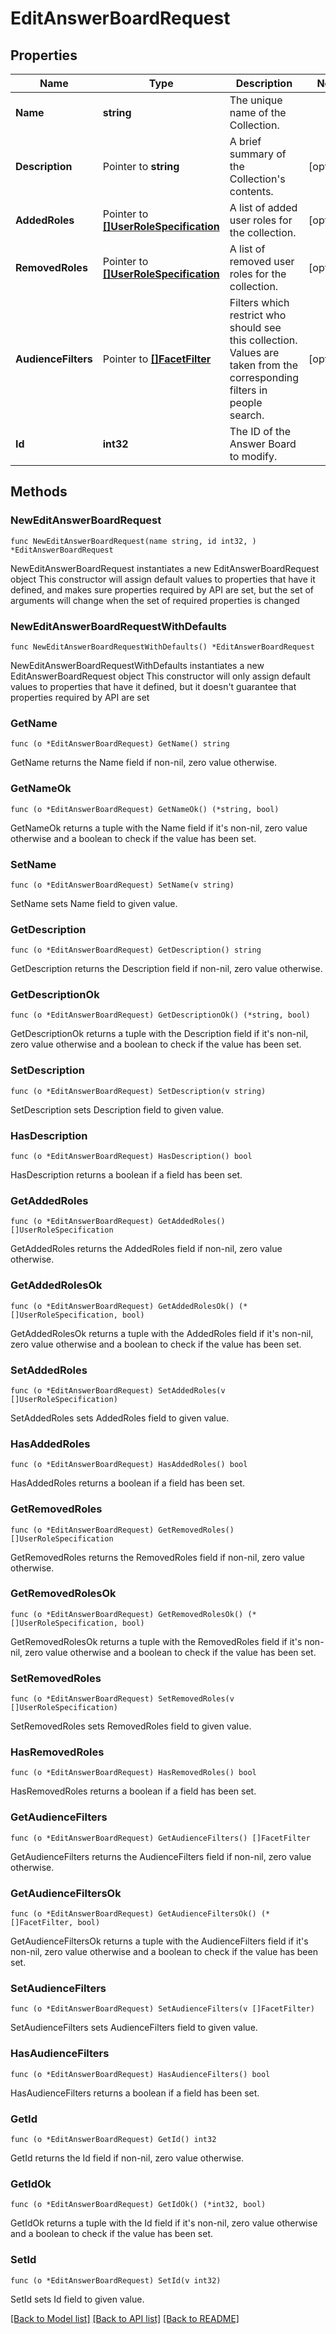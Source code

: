 # EditAnswerBoardRequest

## Properties

Name | Type | Description | Notes
------------ | ------------- | ------------- | -------------
**Name** | **string** | The unique name of the Collection. | 
**Description** | Pointer to **string** | A brief summary of the Collection&#39;s contents. | [optional] 
**AddedRoles** | Pointer to [**[]UserRoleSpecification**](UserRoleSpecification.md) | A list of added user roles for the collection. | [optional] 
**RemovedRoles** | Pointer to [**[]UserRoleSpecification**](UserRoleSpecification.md) | A list of removed user roles for the collection. | [optional] 
**AudienceFilters** | Pointer to [**[]FacetFilter**](FacetFilter.md) | Filters which restrict who should see this collection. Values are taken from the corresponding filters in people search. | [optional] 
**Id** | **int32** | The ID of the Answer Board to modify. | 

## Methods

### NewEditAnswerBoardRequest

`func NewEditAnswerBoardRequest(name string, id int32, ) *EditAnswerBoardRequest`

NewEditAnswerBoardRequest instantiates a new EditAnswerBoardRequest object
This constructor will assign default values to properties that have it defined,
and makes sure properties required by API are set, but the set of arguments
will change when the set of required properties is changed

### NewEditAnswerBoardRequestWithDefaults

`func NewEditAnswerBoardRequestWithDefaults() *EditAnswerBoardRequest`

NewEditAnswerBoardRequestWithDefaults instantiates a new EditAnswerBoardRequest object
This constructor will only assign default values to properties that have it defined,
but it doesn't guarantee that properties required by API are set

### GetName

`func (o *EditAnswerBoardRequest) GetName() string`

GetName returns the Name field if non-nil, zero value otherwise.

### GetNameOk

`func (o *EditAnswerBoardRequest) GetNameOk() (*string, bool)`

GetNameOk returns a tuple with the Name field if it's non-nil, zero value otherwise
and a boolean to check if the value has been set.

### SetName

`func (o *EditAnswerBoardRequest) SetName(v string)`

SetName sets Name field to given value.


### GetDescription

`func (o *EditAnswerBoardRequest) GetDescription() string`

GetDescription returns the Description field if non-nil, zero value otherwise.

### GetDescriptionOk

`func (o *EditAnswerBoardRequest) GetDescriptionOk() (*string, bool)`

GetDescriptionOk returns a tuple with the Description field if it's non-nil, zero value otherwise
and a boolean to check if the value has been set.

### SetDescription

`func (o *EditAnswerBoardRequest) SetDescription(v string)`

SetDescription sets Description field to given value.

### HasDescription

`func (o *EditAnswerBoardRequest) HasDescription() bool`

HasDescription returns a boolean if a field has been set.

### GetAddedRoles

`func (o *EditAnswerBoardRequest) GetAddedRoles() []UserRoleSpecification`

GetAddedRoles returns the AddedRoles field if non-nil, zero value otherwise.

### GetAddedRolesOk

`func (o *EditAnswerBoardRequest) GetAddedRolesOk() (*[]UserRoleSpecification, bool)`

GetAddedRolesOk returns a tuple with the AddedRoles field if it's non-nil, zero value otherwise
and a boolean to check if the value has been set.

### SetAddedRoles

`func (o *EditAnswerBoardRequest) SetAddedRoles(v []UserRoleSpecification)`

SetAddedRoles sets AddedRoles field to given value.

### HasAddedRoles

`func (o *EditAnswerBoardRequest) HasAddedRoles() bool`

HasAddedRoles returns a boolean if a field has been set.

### GetRemovedRoles

`func (o *EditAnswerBoardRequest) GetRemovedRoles() []UserRoleSpecification`

GetRemovedRoles returns the RemovedRoles field if non-nil, zero value otherwise.

### GetRemovedRolesOk

`func (o *EditAnswerBoardRequest) GetRemovedRolesOk() (*[]UserRoleSpecification, bool)`

GetRemovedRolesOk returns a tuple with the RemovedRoles field if it's non-nil, zero value otherwise
and a boolean to check if the value has been set.

### SetRemovedRoles

`func (o *EditAnswerBoardRequest) SetRemovedRoles(v []UserRoleSpecification)`

SetRemovedRoles sets RemovedRoles field to given value.

### HasRemovedRoles

`func (o *EditAnswerBoardRequest) HasRemovedRoles() bool`

HasRemovedRoles returns a boolean if a field has been set.

### GetAudienceFilters

`func (o *EditAnswerBoardRequest) GetAudienceFilters() []FacetFilter`

GetAudienceFilters returns the AudienceFilters field if non-nil, zero value otherwise.

### GetAudienceFiltersOk

`func (o *EditAnswerBoardRequest) GetAudienceFiltersOk() (*[]FacetFilter, bool)`

GetAudienceFiltersOk returns a tuple with the AudienceFilters field if it's non-nil, zero value otherwise
and a boolean to check if the value has been set.

### SetAudienceFilters

`func (o *EditAnswerBoardRequest) SetAudienceFilters(v []FacetFilter)`

SetAudienceFilters sets AudienceFilters field to given value.

### HasAudienceFilters

`func (o *EditAnswerBoardRequest) HasAudienceFilters() bool`

HasAudienceFilters returns a boolean if a field has been set.

### GetId

`func (o *EditAnswerBoardRequest) GetId() int32`

GetId returns the Id field if non-nil, zero value otherwise.

### GetIdOk

`func (o *EditAnswerBoardRequest) GetIdOk() (*int32, bool)`

GetIdOk returns a tuple with the Id field if it's non-nil, zero value otherwise
and a boolean to check if the value has been set.

### SetId

`func (o *EditAnswerBoardRequest) SetId(v int32)`

SetId sets Id field to given value.



[[Back to Model list]](../README.md#documentation-for-models) [[Back to API list]](../README.md#documentation-for-api-endpoints) [[Back to README]](../README.md)


